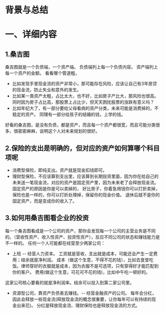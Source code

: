 # 背景与总结

# 一、详细内容
## 1.桑吉图
桑吉图就是一个负债端，一个资产端。
负债端列上每一个负债内容。
资产端列上每一个资产的金额。
看看哪个管道粗，
* 比如发现手里现金流的资产非常小，那可能存在风险，应该让自己有3年房贷的现金流，防止失业和意外的发生。
* 比如某一类资产太粗，占比太大，也不好，比如房子产比大，那风险也很高。
同时因为房子占比高，那股票上占比少，但天天困扰股票的涨跌有意义吗？
* 比如年纪大了，有一部分要给父母看病的资产分类，未来可能是消费掉的，不稳定的资产。
同理有一部分给孩子的结婚的钱，上学的钱。

好看的桑吉图，是没有负债，都是资产，而且每一个资产都很宽，而且可能分类很多，很密密麻麻，说明这个人对未来规划的很好。

## 2.保险的支出是明确的，但对应的资产如何算哪个科目项呢
* 消费型保险，即纯支出。资产就是现金扣钱即可。
* 理财型保险，不应该算到支出里，应该算到长期投资里面，因为你在给自己的未来送一笔现金流，对应的资产是固定资产里，因为未来老了会释放现金流。
固定资产的原因是你是可以卖掉的， 好比房子，你着急用钱你可以打折卖掉，保险也是一样的，你可以打折处理掉，保留你的现金价值。
退休后就不是你的固定资产，而是变成你的收入了。

## 3.如何用桑吉图看企业的投资

每一个桑吉图看成是一个公司的资产，那你会发现每一个公司的主营业务是不同的。（营收性资产、收入性资产、投资性资产），反应不同公司的状态和赚钱能力是不一样的。
任何一个人可能都在经营至少两家公司：
* 上班 -- 经营人力资本。
工资就是营收，支出就是成本，可能还会产生一定费用；结余就是净利润。
成本（做这个生意，不得不花的钱），比如去食堂吃饭。律师穿好的衣服就是成本，因为衣服不是可选项，只有穿得好才能匹配到你的客户。
费用(做这个生意，可花可不花的钱)，比如中午吃一顿好的。

这家公司核心要看的就是净利润率。结余可以投入到第二家公司里。
* 资源型公司，靠资产负债表去赚钱。-- 经营金融资产的公司。
每年会分红，因此会释放一些现金流(释放现金流的概念很重要，让你每年可以有持续的现金出来花)。
分红是释放现金流、理财保险也是释放现金流的方式。